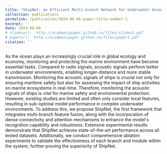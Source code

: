 ```yaml
---
title: "ShipNet: an Efficient Multi-branch Network for Underwater Acoustic Target Recognition"
collection: publications
permalink: /publication/2024-08-06-paper-title-number-1
excerpt: ''
date: 2024-08-06
# slidesurl: 'http://academicpages.github.io/files/slides1.pdf'
# paperurl: 'http://academicpages.github.io/files/paper1.pdf'
citation: ''
---
```


As the ocean plays an increasingly crucial role in global ecology and economy, monitoring and protecting the marine environment have become essential tasks. Compared to radio signals, acoustic signals perform better in underwater environments, enabling longer-distance and more stable transmission. Monitoring the acoustic signals of ships is crucial not only for ensuring maritime safety but also for assessing the impact of ship activities on marine ecosystems in real-time. Therefore, monitoring the acoustic signals of ships is vital for marine safety and environmental protection. However, existing studies are limited and often only consider local features, resulting in sub-optimal model performance in complex underwater environments. To address this, we propose ShipNet, the first framework that integrates multi-branch feature fusion, along with the incorporation of dense connectivity and attention mechanisms to enhance the model's recognition capability and robustness. Extensive experimental results demonstrate that ShipNet achieves state-of-the-art performance across all tested datasets. Additionally, we conduct comprehensive ablation experiments to validate the effectiveness of each branch and module within the system, further proving the superiority of ShipNet.